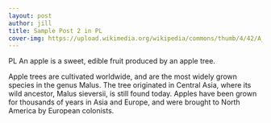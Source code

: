 ```yaml
---
layout: post
author: jill
title: Sample Post 2 in PL
cover-img: https://upload.wikimedia.org/wikipedia/commons/thumb/4/42/A_bunch_of_red_apples_and_a_bunch_of_green_apples.jpg/640px-A_bunch_of_red_apples_and_a_bunch_of_green_apples.jpg
---
```

PL An apple is a sweet, edible fruit produced by an apple tree.

Apple trees are cultivated worldwide, and are the most widely grown
species in the genus Malus. The tree originated in Central Asia, where
its wild ancestor, Malus sieversii, is still found today. Apples have
been grown for thousands of years in Asia and Europe, and were brought
to North America by European colonists.